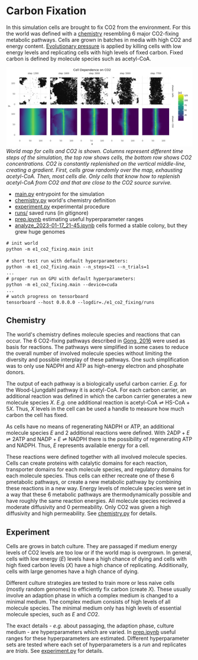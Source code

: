 # Carbon Fixation

In this simulation cells are brought to fix CO2 from the environment.
For this the world was defined with a [chemistry](#chemistry) resembling 6 major CO2-fixing metabolic pathways.
Cells are grown in batches in media with high CO2 and energy content.
[Evolutionary pressure](#experiment) is applied by killing cells with low energy levels
and replicating cells with high levels of fixed carbon.
Fixed carbon is defined by molecule species such as acetyl-CoA.

![latest run](latest_run.png "latest run")
_World map for cells and CO2 is shown. Columns represent different time steps of the simulation, the top row shows cells, the bottom row shows CO2 concentrations. CO2 is constantly replenished on the vertical middle-line, creating a gradient. First, cells grow randomly over the map, exhausting acetyl-CoA. Then, most cells die. Only cells that know how to replenish acetyl-CoA from CO2 and that are close to the CO2 source survive._

- [main.py](./main.py) entrypoint for the simulation
- [chemistry.py](./chemistry.py) world's chemistry definition
- [experiment.py](./experiment.py) experimental procedure
- [runs/](./runs/) saved runs (in gitignore)
- [prep.ipynb](./prep.ipynb) estimating useful hyperparameter ranges
- [analyze_2023-01-17_21-45.ipynb](./analyze_2023-01-17_21-45.ipynb) cells formed a stable colony, but they grew huge genomes

```
# init world
python -m e1_co2_fixing.main init

# short test run with default hyperparameters:
python -m e1_co2_fixing.main --n_steps=21 --n_trials=1
...
# proper run on GPU with default hyperparameters:
python -m e1_co2_fixing.main --device=cuda
...
# watch progress on tensorboard
tensorboard --host 0.0.0.0 --logdir=./e1_co2_fixing/runs
```

## Chemistry

The world's chemistry defines molecule species and reactions that can occur.
The 6 CO2-fixing pathways described in [Gong, 2016](https://link.springer.com/article/10.1007/s11427-016-0304-2)
were used as basis for reactions.
The pathways were simplified in some cases to reduce the overall number of involved molecule species
without limiting the diversity and possible interplay of these pathways.
One such simplification was to only use NADPH and ATP as high-energy electron and phosphate donors.

The output of each pathway is a biologically useful carbon carrier.
_E.g._ for the Wood-Ljungdahl pathway it is acetyl-CoA.
For each carbon carrier, an additional reaction was defined in which the carbon carrier
generates a new molecule species $X$.
_E.g._ one additional reaction is $\text{acetyl-CoA} \rightleftharpoons \text{HS-CoA} + 5 X$.
Thus, $X$ levels in the cell can be used a handle to measure how much carbon the cell has fixed.

As cells have no means of regenerating NADPH or ATP, an additional molecule species $E$ and 2 additional reactions were defined.
With $2 \text{ADP} + E \rightleftharpoons 2 \text{ATP}$ and $\text{NADP} + E \rightleftharpoons \text{NADPH}$
there is the possibility of regenerating ATP and NADPH.
Thus, $E$ represents available energy for a cell.

These reactions were defined together with all involved molecule species.
Cells can create proteins with catalytic domains for each reaction,
transporter domains for each molecule species, and regulatory domains for each molecule species.
Thus cells can either recreate one of these 6 pmetabolic pathways, or
create a new metabolic pathway by combining these reactions in a new way.
Energy levels of molecule species were set in a way that these 6 metabolic pathways
are thermodynamically possible and have roughly the same reaction energies.
All molecule species recieved a moderate diffusivity and 0 permeability.
Only CO2 was given a high diffusivity and high permeability.
See [chemistry.py](./chemistry.py) for details.

## Experiment

Cells are grows in batch culture.
They are passaged if medium energy levels of CO2 levels are too low
or if the world map is overgrown.
In general, cells with low energy ($E$) levels have a high chance of dying
and cells with high fixed carbon levels ($X$) have a high chance of replicating.
Additionally, cells with large genomes have a high chance of dying.

Different culture strategies are tested to train more or less naive
cells (mostly random genomes) to efficiently fix carbon (create $X$).
These usually involve an adaption phase in which a complex medium
is changed to a minimal medium.
The complex medium consists of high levels of all molecule species.
The minimal medium only has high levels of essential molecule species,
such as $E$ and $CO2$.

The exact details - _e.g._ about passaging, the adaption phase, culture medium -
are hyperparameters which are varied.
In [prep.ipynb](./ipynb) useful ranges for these hyperparameters are estimated.
Different hyperparameter sets are tested where each set of hyperparameters is a
$run$ and replicates are $trials$.
See [experiment.py](./experiment.py) for details.
